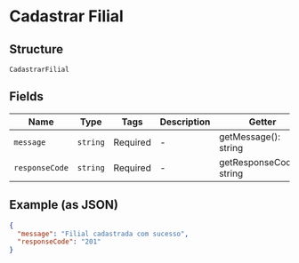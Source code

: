 
# Cadastrar Filial

## Structure

`CadastrarFilial`

## Fields

| Name | Type | Tags | Description | Getter | Setter |
|  --- | --- | --- | --- | --- | --- |
| `message` | `string` | Required | - | getMessage(): string | setMessage(string message): void |
| `responseCode` | `string` | Required | - | getResponseCode(): string | setResponseCode(string responseCode): void |

## Example (as JSON)

```json
{
  "message": "Filial cadastrada com sucesso",
  "responseCode": "201"
}
```

